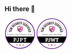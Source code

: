 ## Hi there 👋
<img src="/images/pjpt.png" alt="PJPT" width="100" height="100" /></a>
<img src="/images/PJWT.png" alt="PJWT" width="100" height="100" /></a>
